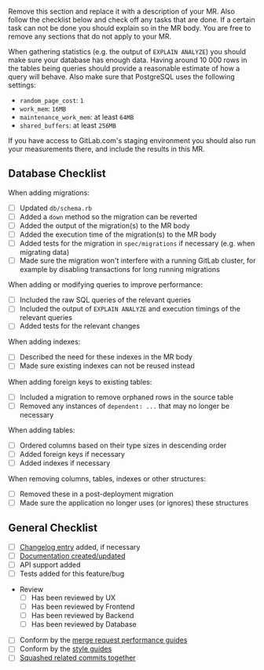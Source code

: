 Remove this section and replace it with a description of your MR. Also follow the
checklist below and check off any tasks that are done. If a certain task can not
be done you should explain so in the MR body. You are free to remove any
sections that do not apply to your MR.

When gathering statistics (e.g. the output of `EXPLAIN ANALYZE`) you should make
sure your database has enough data. Having around 10 000 rows in the tables
being queries should provide a reasonable estimate of how a query will behave.
Also make sure that PostgreSQL uses the following settings:

* `random_page_cost`: `1`
* `work_mem`: `16MB`
* `maintenance_work_mem`: at least `64MB`
* `shared_buffers`: at least `256MB`

If you have access to GitLab.com's staging environment you should also run your
measurements there, and include the results in this MR.

## Database Checklist

When adding migrations:

- [ ] Updated `db/schema.rb`
- [ ] Added a `down` method so the migration can be reverted
- [ ] Added the output of the migration(s) to the MR body
- [ ] Added the execution time of the migration(s) to the MR body
- [ ] Added tests for the migration in `spec/migrations` if necessary (e.g. when
  migrating data)
- [ ] Made sure the migration won't interfere with a running GitLab cluster,
  for example by disabling transactions for long running migrations

When adding or modifying queries to improve performance:

- [ ] Included the raw SQL queries of the relevant queries
- [ ] Included the output of `EXPLAIN ANALYZE` and execution timings of the
  relevant queries
- [ ] Added tests for the relevant changes

When adding indexes:

- [ ] Described the need for these indexes in the MR body
- [ ] Made sure existing indexes can not be reused instead

When adding foreign keys to existing tables:

- [ ] Included a migration to remove orphaned rows in the source table
- [ ] Removed any instances of `dependent: ...` that may no longer be necessary

When adding tables:

- [ ] Ordered columns based on their type sizes in descending order
- [ ] Added foreign keys if necessary
- [ ] Added indexes if necessary

When removing columns, tables, indexes or other structures:

- [ ] Removed these in a post-deployment migration
- [ ] Made sure the application no longer uses (or ignores) these structures

## General Checklist

- [ ] [Changelog entry](https://docs.gitlab.com/ce/development/changelog.html) added, if necessary
- [ ] [Documentation created/updated](https://gitlab.com/gitlab-org/gitlab-ce/blob/master/doc/development/doc_styleguide.md)
- [ ] API support added
- [ ] Tests added for this feature/bug
- Review
  - [ ] Has been reviewed by UX
  - [ ] Has been reviewed by Frontend
  - [ ] Has been reviewed by Backend
  - [ ] Has been reviewed by Database
- [ ] Conform by the [merge request performance guides](http://docs.gitlab.com/ce/development/merge_request_performance_guidelines.html)
- [ ] Conform by the [style guides](https://gitlab.com/gitlab-org/gitlab-ce/blob/master/CONTRIBUTING.md#style-guides)
- [ ] [Squashed related commits together](https://git-scm.com/book/en/Git-Tools-Rewriting-History#Squashing-Commits)

